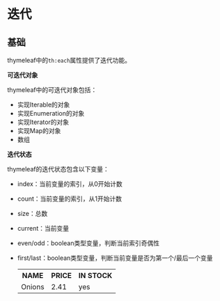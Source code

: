 # 迭代

## 基础

thymeleaf中的`th:each`属性提供了迭代功能。

**可迭代对象**

thymeleaf中的可迭代对象包括：

- 实现Iterable的对象
- 实现Enumeration的对象
- 实现Iterator的对象
- 实现Map的对象
- 数组

**迭代状态**

thymeleaf的迭代状态包含以下变量：

- index：当前变量的索引，从0开始计数
- count：当前变量的索引，从1开始计数
- size：总数
- current：当前变量
- even/odd：boolean类型变量，判断当前索引奇偶性
- first/last：boolean类型变量，判断当前变量是否为第一个/最后一个变量

    <table>
        <tr>
            <th>NAME</th>
            <th>PRICE</th>
            <th>IN STOCK</th>
        </tr>
            <tr th:each="prod,iterStat : ${prods}" th:class="${iterStat.odd}? 'odd'">
            <td th:text="${prod.name}">Onions</td>
            <td th:text="${prod.price}">2.41</td>
            <td th:text="${prod.inStock}? #{true} : #{false}">yes</td>
        </tr>
    </table>